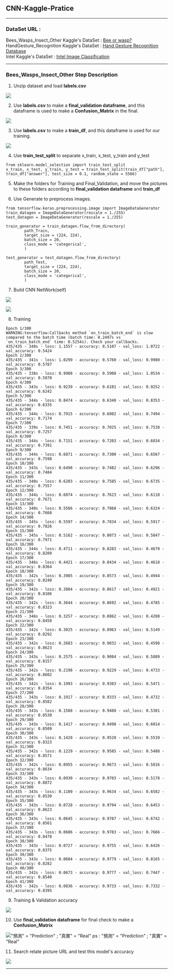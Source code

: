 ## CNN-Kaggle-Pratice
***   
 
### DataSet URL :

Bees_Wasps_Insect_Other Kaggle's DataSet : [Bee or wasp?](https://www.kaggle.com/jerzydziewierz/bee-vs-wasp)     
HandGesture_Recognition Kaggle's DataSet : [Hand Gesture Recognition Database](https://www.kaggle.com/gti-upm/leapgestrecog)     
Intel Kaggle's DataSet : [Intel Image Classification](https://www.kaggle.com/puneet6060/intel-image-classification)      

***
### Bees_Wasps_Insect_Other Step Description
1. Unzip dataset and load **labels.csv**

![ ](https://raw.githubusercontent.com/ahoucbvtw/CNN-Kaggle-Pratice/main/Bees_Wasps_Insect_Other/Picture/ReadCSV.jpg )

2. Use **labels.csv** to  make a **final_validation dataframe**, and this dataframe is used to make a **Confusion_Matrix** in the final.

![ ](https://raw.githubusercontent.com/ahoucbvtw/CNN-Kaggle-Pratice/main/Bees_Wasps_Insect_Other/Picture/Final_validationDF.jpg )

3. Use **labels.csv** to  make a **train_df**, and this dataframe is used for our training.

![ ](https://raw.githubusercontent.com/ahoucbvtw/CNN-Kaggle-Pratice/main/Bees_Wasps_Insect_Other/Picture/Train_DF.jpg )

4. Use **train_test_split** to separate x_train, x_test, y_train and y_test
```
from sklearn.model_selection import train_test_split
x_train, x_test, y_train, y_test = train_test_split(train_df["path"], train_df["answer"], test_size = 0.1, random_state = 5566)
```

5. Make the folders for Training and Final_Validation, and move the pictures to these folders according to **final_validation dataframe** and **train_df**

6. Use Generate to preprocess images.
```
from tensorflow.keras.preprocessing.image import ImageDataGenerator
train_datagen = ImageDataGenerator(rescale = 1./255)
test_datagen = ImageDataGenerator(rescale = 1./255)

train_generator = train_datagen.flow_from_directory(
        path_Train,
        target_size = (224, 224),
        batch_size = 20,
        class_mode = 'categorical',
        )

test_generator = test_datagen.flow_from_directory(
        path_Test,
        target_size = (224, 224),
        batch_size = 20,
        class_mode = 'categorical',
        )
```

7. Build CNN NetWork(self)

![ ](https://raw.githubusercontent.com/ahoucbvtw/CNN-Kaggle-Pratice/main/Bees_Wasps_Insect_Other/Picture/Model-1.jpg)

![ ](https://raw.githubusercontent.com/ahoucbvtw/CNN-Kaggle-Pratice/main/Bees_Wasps_Insect_Other/Picture/Model-2.png)

8. Training
```
Epoch 1/300
WARNING:tensorflow:Callbacks method `on_train_batch_end` is slow compared to the batch time (batch time: 0.2497s vs `on_train_batch_end` time: 0.5254s). Check your callbacks.
435/435 - 348s - loss: 1.1557 - accuracy: 0.5107 - val_loss: 1.0722 - val_accuracy: 0.5424
Epoch 2/300
435/435 - 341s - loss: 1.0299 - accuracy: 0.5760 - val_loss: 0.9980 - val_accuracy: 0.5787
Epoch 3/300
435/435 - 338s - loss: 0.9908 - accuracy: 0.5908 - val_loss: 1.0534 - val_accuracy: 0.5870
Epoch 4/300
435/435 - 343s - loss: 0.9239 - accuracy: 0.6101 - val_loss: 0.9252 - val_accuracy: 0.6242
Epoch 5/300
435/435 - 344s - loss: 0.8474 - accuracy: 0.6340 - val_loss: 0.8353 - val_accuracy: 0.6335
Epoch 6/300
435/435 - 344s - loss: 0.7915 - accuracy: 0.6802 - val_loss: 0.7494 - val_accuracy: 0.7174
Epoch 7/300
435/435 - 339s - loss: 0.7451 - accuracy: 0.7025 - val_loss: 0.7538 - val_accuracy: 0.7257
Epoch 8/300
435/435 - 344s - loss: 0.7151 - accuracy: 0.7203 - val_loss: 0.6834 - val_accuracy: 0.7391
Epoch 9/300
435/435 - 344s - loss: 0.6871 - accuracy: 0.7300 - val_loss: 0.6567 - val_accuracy: 0.7598
Epoch 10/300
435/435 - 343s - loss: 0.6498 - accuracy: 0.7482 - val_loss: 0.6296 - val_accuracy: 0.7484
Epoch 11/300
435/435 - 340s - loss: 0.6203 - accuracy: 0.7585 - val_loss: 0.6735 - val_accuracy: 0.7557
Epoch 12/300
435/435 - 344s - loss: 0.6074 - accuracy: 0.7623 - val_loss: 0.6110 - val_accuracy: 0.7671
Epoch 13/300
435/435 - 340s - loss: 0.5566 - accuracy: 0.7868 - val_loss: 0.6324 - val_accuracy: 0.7660
Epoch 14/300
435/435 - 345s - loss: 0.5597 - accuracy: 0.7834 - val_loss: 0.5917 - val_accuracy: 0.7826
Epoch 15/300
435/435 - 345s - loss: 0.5162 - accuracy: 0.8073 - val_loss: 0.5847 - val_accuracy: 0.7971
Epoch 16/300
435/435 - 344s - loss: 0.4711 - accuracy: 0.8283 - val_loss: 0.4670 - val_accuracy: 0.8209
Epoch 17/300
435/435 - 346s - loss: 0.4421 - accuracy: 0.8434 - val_loss: 0.4618 - val_accuracy: 0.8364
Epoch 18/300
435/435 - 342s - loss: 0.3985 - accuracy: 0.8573 - val_loss: 0.4944 - val_accuracy: 0.8240
Epoch 19/300
435/435 - 342s - loss: 0.3884 - accuracy: 0.8617 - val_loss: 0.4921 - val_accuracy: 0.8106
Epoch 20/300
435/435 - 342s - loss: 0.3644 - accuracy: 0.8692 - val_loss: 0.4785 - val_accuracy: 0.8323
Epoch 21/300
435/435 - 346s - loss: 0.3257 - accuracy: 0.8862 - val_loss: 0.4208 - val_accuracy: 0.8458
Epoch 22/300
435/435 - 342s - loss: 0.3025 - accuracy: 0.8963 - val_loss: 0.5149 - val_accuracy: 0.8292
Epoch 23/300
435/435 - 342s - loss: 0.2683 - accuracy: 0.9032 - val_loss: 0.4598 - val_accuracy: 0.8623
Epoch 24/300
435/435 - 343s - loss: 0.2575 - accuracy: 0.9084 - val_loss: 0.5889 - val_accuracy: 0.8157
Epoch 25/300
435/435 - 342s - loss: 0.2198 - accuracy: 0.9229 - val_loss: 0.4733 - val_accuracy: 0.8602
Epoch 26/300
435/435 - 342s - loss: 0.1993 - accuracy: 0.9303 - val_loss: 0.5471 - val_accuracy: 0.8354
Epoch 27/300
435/435 - 343s - loss: 0.1917 - accuracy: 0.9333 - val_loss: 0.4732 - val_accuracy: 0.8582
Epoch 28/300
435/435 - 343s - loss: 0.1508 - accuracy: 0.9488 - val_loss: 0.5301 - val_accuracy: 0.8530
Epoch 29/300
435/435 - 343s - loss: 0.1417 - accuracy: 0.9498 - val_loss: 0.6014 - val_accuracy: 0.8509
Epoch 30/300
435/435 - 343s - loss: 0.1428 - accuracy: 0.9520 - val_loss: 0.5539 - val_accuracy: 0.8323
Epoch 31/300
435/435 - 342s - loss: 0.1229 - accuracy: 0.9585 - val_loss: 0.5488 - val_accuracy: 0.8571
Epoch 32/300
435/435 - 342s - loss: 0.0955 - accuracy: 0.9673 - val_loss: 0.5816 - val_accuracy: 0.8634
Epoch 33/300
435/435 - 343s - loss: 0.0930 - accuracy: 0.9703 - val_loss: 0.5178 - val_accuracy: 0.8872
Epoch 34/300
435/435 - 343s - loss: 0.1100 - accuracy: 0.9634 - val_loss: 0.6582 - val_accuracy: 0.8530
Epoch 35/300
435/435 - 343s - loss: 0.0728 - accuracy: 0.9794 - val_loss: 0.6453 - val_accuracy: 0.8623
Epoch 36/300
435/435 - 343s - loss: 0.0645 - accuracy: 0.9787 - val_loss: 0.6742 - val_accuracy: 0.8561
Epoch 37/300
435/435 - 343s - loss: 0.0686 - accuracy: 0.9783 - val_loss: 0.7666 - val_accuracy: 0.8478
Epoch 38/300
435/435 - 343s - loss: 0.0727 - accuracy: 0.9755 - val_loss: 0.6426 - val_accuracy: 0.8375
Epoch 39/300
435/435 - 343s - loss: 0.0684 - accuracy: 0.9779 - val_loss: 0.8165 - val_accuracy: 0.8282
Epoch 40/300
435/435 - 342s - loss: 0.0673 - accuracy: 0.9777 - val_loss: 0.7447 - val_accuracy: 0.8540
Epoch 41/300
435/435 - 342s - loss: 0.0836 - accuracy: 0.9733 - val_loss: 0.7332 - val_accuracy: 0.8395
```

9. Training & Validation accuracy

![ ](https://raw.githubusercontent.com/ahoucbvtw/CNN-Kaggle-Pratice/main/Bees_Wasps_Insect_Other/Picture/Training%20%26%20Validation%20Accuracy.png)

10. Use **final_validation dataframe**  for final check to make a **Confusion_Matrix**

!["預測" = "Prediction" ; "真實" = "Real"](https://raw.githubusercontent.com/ahoucbvtw/CNN-Kaggle-Pratice/main/Bees_Wasps_Insect_Other/Picture/Confusion_Matrix.jpg)
ps : "預測" = "Prediction" ; "真實" = "Real"

11. Search relate picture URL and test this model's accuracy

![](https://github.com/ahoucbvtw/CNN-Kaggle-Pratice/blob/main/Bees_Wasps_Insect_Other/Picture/URL_Test.jpg?raw=true)
***